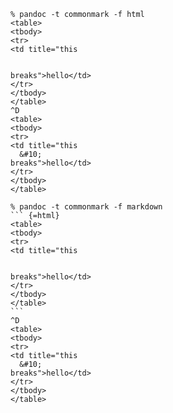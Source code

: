 ```
% pandoc -t commonmark -f html
<table>
<tbody>
<tr>
<td title="this
  

breaks">hello</td>
</tr>
</tbody>
</table>
^D
<table>
<tbody>
<tr>
<td title="this
  &#10;
breaks">hello</td>
</tr>
</tbody>
</table>
```

````
% pandoc -t commonmark -f markdown
``` {=html}
<table>
<tbody>
<tr>
<td title="this
  

breaks">hello</td>
</tr>
</tbody>
</table>
```
^D
<table>
<tbody>
<tr>
<td title="this
  &#10;
breaks">hello</td>
</tr>
</tbody>
</table>
````
